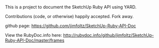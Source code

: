 This is a project to document the SketchUp Ruby API using YARD.

Contributions (code, or otherwise) happily accepted. Fork away.

github page: https://github.com/jimfoltz/SketchUp-Ruby-API-Doc

View the RubyDoc.info here: http://rubydoc.info/github/jimfoltz/SketchUp-Ruby-API-Doc/master/frames

